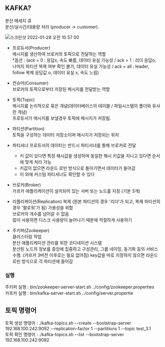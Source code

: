 ## KAFKA?
분산 메세지 큐   
분산/실시간/대용량 처리 (producer -> customer). 

![스크린샷 2022-01-28 오전 10 57 00](https://user-images.githubusercontent.com/72377237/151473756-16ab6c27-32d4-4c64-86af-71e01bbe018e.png)
- 프로듀서(Producer)   
메시지를 생산하여 브로커의 토픽으로 전달하는 역할  
*옵션 : (ack = 0 : 응답x, 속도 빠름, 데이터 유실 가능성 / ack = 1 : 리더 응답o, 나머지 파티션 복제 여부 확인 불가, 데이터 유실 가능성 / ack = all : leader, follow 복제 응답값 o, 데이터 유실 x, 속도 느림)
- 컨슈머(Consumer)     
브로커의 토픽으로부터 저장된 메시지를 전달받는 역할
   
- 토픽(Topic)    
메시지를 논리적으로 묶은 개념(데이터베이스의 테이블 / 파일시스템의 폴더와 유사한 개념)  
프로듀서가 메시지를 보낼경우 토픽에 메시지가 저장됨. 
  
- 파티션(Partition)     
토픽을 구성하는 데이터 저장소이며 메시지가 저장되는 위치      
- 파티셔너
프로듀서의 데이터는 반드시 파티서녀를 통해 브로커로 전달    
  - 키 값이 있다면 특정 해시값을 생성하며 동일한 해시 키값을 지니고 있다면 순서에 맞게 처리 가능    
  - 키값이 없으면 라운드 로빈 방식으로 돌아가면서 데이터가 들어감   
  - 이 외에 커스텀 파티셔너도 확인할 수 있다   
    
- 브로커(Broker)   
카프카 애플리케이션이 설치되어 있는 서버 또는 노드를 지칭 (기본 3개)
- 리플리케이션(Replication)
복제 (원본 파티션의 경우 '리더'가 되고, 복제 파티션의 경우 '팔로워'가 됨) 가용성을 위함   
브로커의 개수를 넘어갈 수 없음  
많이 사용하면 디스크 사용량이 늘어나기 때문에 적절하게 사용하기
    
- 주키퍼(Zookeeper)         
클러스터링 작업  
분산 애플리케이션 관리를 위한 코디네이션 시스템   
분산된 노드의 정보를 중앙에 집중하고 구성관리, 그룹 네이밍, 동기화 등의 서비스 수행. 
(카프카 3버전 이후로는 필요 없어짐)
key값을 따로 지정하지 않으면 라운드로빈 방식으로 각 파티션에 들어감 
    
### 실행
주키퍼 실행 : bin/zookeeper-server-start.sh ../config/zookeeper.properties   
카프카 실행 : bin/kafka-server-start.sh ../config/server.propertie  
## 토픽 명령어
토픽 생성 명령어 : ./kafka-topics.sh --create --bootstrap-server 192.168.100.242:9092 --replication-factor 1 --partitions 1 --topic test_3.1     
토픽 확인 명령어 : ./kafka-topics.sh --list --bootstrap-server 192.168.100.242:9092
